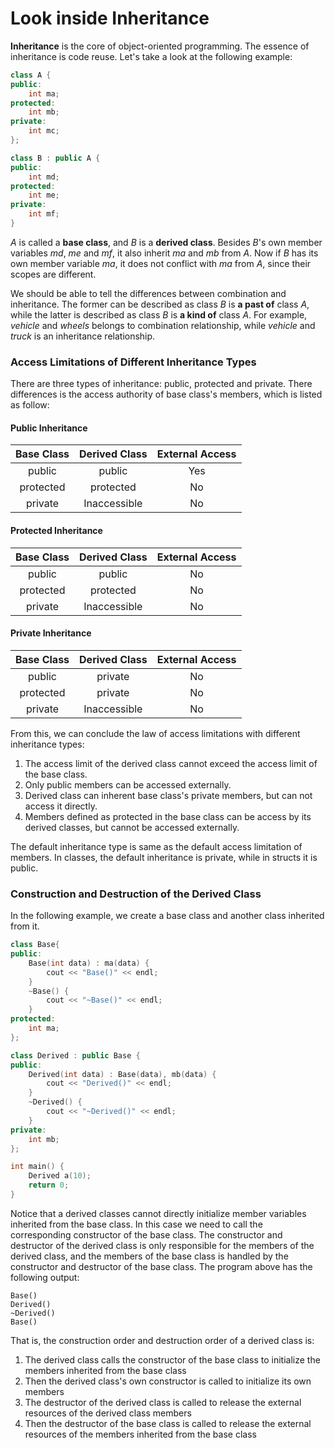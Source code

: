 # Look inside Inheritance

**Inheritance** is the core of object-oriented programming. The essence of inheritance is code reuse. Let's take a look at the following example:

```cpp
class A {
public:
    int ma;
protected:
    int mb;
private:
    int mc;
};

class B : public A {
public:
    int md;
protected:
    int me;
private:
    int mf;
}
```

*A* is called a **base class**, and *B* is a **derived class**. Besides *B*'s own member variables *md*, *me* and *mf*, it also inherit  *ma* and *mb* from *A*. Now if *B* has its own member variable *ma*, it does not conflict with *ma* from *A*, since their scopes are different.

We should be able to tell the differences between combination and inheritance. The former can be described as class *B* is **a past of** class *A*, while the latter is described as class *B* is **a kind of** class *A*. For example, *vehicle* and *wheels* belongs to combination relationship, while *vehicle* and *truck* is an inheritance relationship.

### Access Limitations of Different Inheritance Types 

There are three types of inheritance: public, protected and private. There differences is the access authority of base class's members, which is listed as follow:

#### Public Inheritance

| Base Class | Derived Class | External Access |
| :--------: | :-----------: | :-------------: |
|   public   |    public     |       Yes       |
| protected  |   protected   |       No        |
|  private   | Inaccessible  |       No        |

#### Protected Inheritance

| Base Class | Derived Class | External Access |
| :--------: | :-----------: | :-------------: |
|   public   |    public     |       No        |
| protected  |   protected   |       No        |
|  private   | Inaccessible  |       No        |

#### Private Inheritance

| Base Class | Derived Class | External Access |
| :--------: | :-----------: | :-------------: |
|   public   |    private    |       No        |
| protected  |    private    |       No        |
|  private   | Inaccessible  |       No        |

From this, we can conclude the law of access limitations with different inheritance types:

1. The access limit of the derived class cannot exceed the access limit of the base class.
2. Only public members can be accessed externally.
3. Derived class can inherent base class's private members, but can not access it directly.
4. Members defined as protected in the base class can be access by its derived classes, but cannot be accessed externally.

The default inheritance type is same as the default access limitation of members. In classes, the default inheritance is private, while in structs it is public. 

### Construction and Destruction of the Derived Class

In the following example, we create a base class and another class inherited from it.

```cpp
class Base{
public:
    Base(int data) : ma(data) {
        cout << "Base()" << endl;
    }
    ~Base() {
    	cout << "~Base()" << endl;
    }
protected:
    int ma;
};

class Derived : public Base {
public:
    Derived(int data) : Base(data), mb(data) {
        cout << "Derived()" << endl;
    }
    ~Derived() {
        cout << "~Derived()" << endl;
    }
private:
    int mb;
};

int main() {
    Derived a(10);	
    return 0;
}
```

Notice that a derived classes cannot directly initialize member variables inherited from the base class. In this case we need to call the corresponding constructor of the base class. The constructor and destructor of the derived class is only responsible for the members of the derived class, and the members of the base class is handled by the constructor and destructor of the base class. The program above has the following output:

```
Base()
Derived()
~Derived()
Base()
```

That is, the construction order and destruction order of a derived class is:

1. The derived class calls the constructor of the base class to initialize the members inherited from the base class
2. Then the derived class's own constructor is called to initialize its own members
3. The destructor of the derived class is called to release the external resources of the derived class members
4. Then the destructor of the base class is called to release the external resources of the members inherited from the base class

